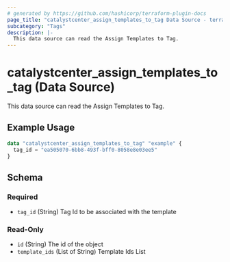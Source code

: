 ```yaml
---
# generated by https://github.com/hashicorp/terraform-plugin-docs
page_title: "catalystcenter_assign_templates_to_tag Data Source - terraform-provider-catalystcenter"
subcategory: "Tags"
description: |-
  This data source can read the Assign Templates to Tag.
---
```


# catalystcenter_assign_templates_to_tag (Data Source)

This data source can read the Assign Templates to Tag.

## Example Usage

```terraform
data "catalystcenter_assign_templates_to_tag" "example" {
  tag_id = "ea505070-6bb8-493f-bff0-8058e8e03ee5"
}
```

<!-- schema generated by tfplugindocs -->
## Schema

### Required

- `tag_id` (String) Tag Id to be associated with the template

### Read-Only

- `id` (String) The id of the object
- `template_ids` (List of String) Template Ids List
